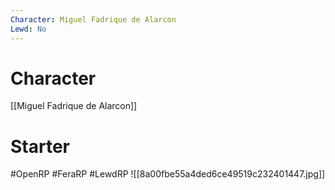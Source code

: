 ```yaml
---
Character: Miguel Fadrique de Alarcon
Lewd: No
---
```

# Character
[[Miguel Fadrique de Alarcon]]

# Starter


#OpenRP #FeraRP #LewdRP
![[8a00fbe55a4ded6ce49519c232401447.jpg]]